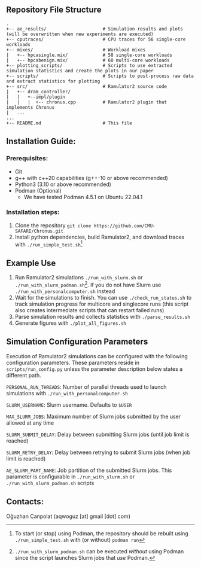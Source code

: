 ## Repository File Structure 

```
.
+-- ae_results/                     # Simulation results and plots (will be overwritten when new experiments are executed)
+-- cputraces/                      # CPU traces for 56 single-core workloads
+-- mixes/                          # Workload mixes
|   +-- hpcasingle.mix/             # 58 single-core workloads
|   +-- hpcabenign.mix/             # 60 multi-core workloads
+-- plotting_scripts/               # Scripts to use extracted simulation statistics and create the plots in our paper
+-- scripts/                        # Scripts to post-process raw data and extract statistics for plotting
+-- src/                            # Ramulator2 source code
|   +-- dram_controller/
|   |   +--impl/plugin
|   |   |  +-- chronus.cpp          # Ramulator2 plugin that implements Chronus
|   ...
...
+-- README.md                       # This file
```

## Installation Guide:

### Prerequisites:
- Git
- g++ with c++20 capabilities (g++-10 or above recommended)
- Python3 (3.10 or above recommended)
- Podman (Optional)
  - We have tested Podman 4.5.1 on Ubuntu 22.04.1
 
### Installation steps:
1. Clone the repository `git clone https://github.com/CMU-SAFARI/Chronus.git`
2. Install python dependencies, build Ramulator2, and download traces with `./run_simple_test.sh`[^1]

[^1]: To start (or stop) using Podman, the repository should be rebuilt using `./run_simple_test.sh` with (or without) `podman run`

## Example Use
1. Run Ramulator2 simulations `./run_with_slurm.sh` or `./run_with_slurm_podman.sh`[^2]. If you do not have Slurm use `./run_with_personalcomputer.sh` instead
2. Wait for the simulations to finish. You can use `./check_run_status.sh` to track simulation progress for multicore and singlecore runs (this script also creates intermediate scripts that can restart failed runs)
3. Parse simulation results and collects statistics with `./parse_results.sh`
4. Generate figures with `./plot_all_figures.sh`

[^2]: `./run_with_slurm_podman.sh` can be executed *without* using Podman since the script launches Slurm jobs that *use* Podman.

## Simulation Configuration Parameters
Execution of Ramulator2 simulations can be configured with the following configuration parameters. These parameters reside in `scripts/run_config.py` unless the parameter description below states a different path.

`PERSONAL_RUN_THREADS`: Number of parallel threads used to launch simulations with `./run_with_personalcomputer.sh`

`SLURM_USERNAME`: Slurm username. Defaults to `$USER`

`MAX_SLURM_JOBS`: Maximum number of Slurm jobs submitted by the user allowed at any time

`SLURM_SUBMIT_DELAY`: Delay between submitting Slurm jobs (until job limit is reached)

`SLURM_RETRY_DELAY`: Delay between retrying to submit Slurm jobs (when job limit is reached)

`AE_SLURM_PART_NAME`: Job partition of the submitted Slurm jobs. This parameter is configurable in `./run_with_slurm.sh` or `./run_with_slurm_podman.sh` scripts

## Contacts:
Oğuzhan Canpolat (aqwoguz [at] gmail [dot] com)  
